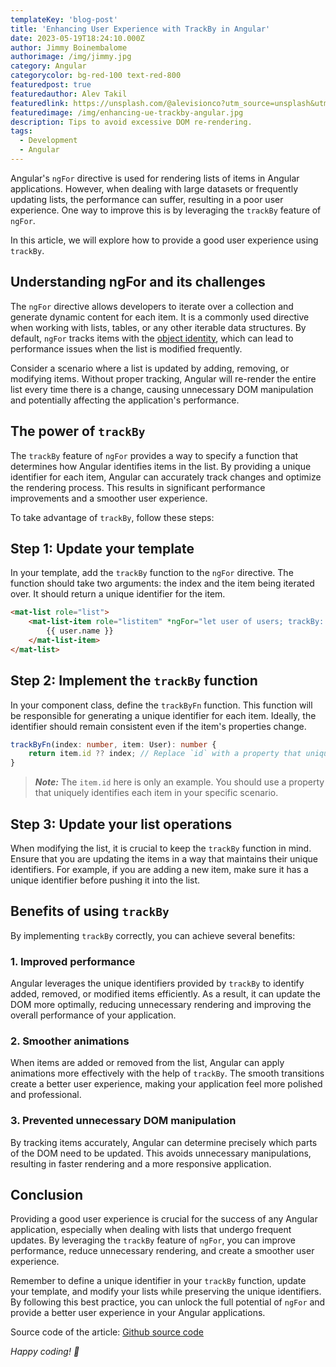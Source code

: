 ```yaml
---
templateKey: 'blog-post'
title: 'Enhancing User Experience with TrackBy in Angular'
date: 2023-05-19T18:24:10.000Z
author: Jimmy Boinembalome
authorimage: /img/jimmy.jpg
category: Angular
categorycolor: bg-red-100 text-red-800
featuredpost: true
featuredauthor: Alev Takil
featuredlink: https://unsplash.com/@alevisionco?utm_source=unsplash&utm_medium=referral&utm_content=creditCopyText
featuredimage: /img/enhancing-ue-trackby-angular.jpg
description: Tips to avoid excessive DOM re-rendering.
tags:
  - Development
  - Angular
---
```

  
Angular's `ngFor` directive is used for rendering lists of items in Angular applications. However, when dealing with large datasets or frequently updating lists, the performance can suffer, resulting in a poor user experience. One way to improve this is by leveraging the `trackBy` feature of `ngFor`. 

In this article, we will explore how to provide a good user experience using `trackBy`.


## Understanding ngFor and its challenges
The `ngFor` directive allows developers to iterate over a collection and generate dynamic content for each item. It is a commonly used directive when working with lists, tables, or any other iterable data structures. By default, `ngFor` tracks items with the [object identity](https://developer.mozilla.org/en-US/docs/Web/JavaScript/Reference/Global_Objects/Object/is), which can lead to performance issues when the list is modified frequently.

Consider a scenario where a list is updated by adding, removing, or modifying items. Without proper tracking, Angular will re-render the entire list every time there is a change, causing unnecessary DOM manipulation and potentially affecting the application's performance.

## The power of `trackBy`
The `trackBy` feature of `ngFor` provides a way to specify a function that determines how Angular identifies items in the list. By providing a unique identifier for each item, Angular can accurately track changes and optimize the rendering process. This results in significant performance improvements and a smoother user experience.

To take advantage of `trackBy`, follow these steps:


## Step 1: Update your template
In your template, add the `trackBy` function to the `ngFor` directive. The function should take two arguments: the index and the item being iterated over. It should return a unique identifier for the item.

```html
<mat-list role="list">
    <mat-list-item role="listitem" *ngFor="let user of users; trackBy: trackByFn">
        {{ user.name }}
    </mat-list-item>
</mat-list>
```


## Step 2: Implement the `trackBy` function
In your component class, define the `trackByFn` function. This function will be responsible for generating a unique identifier for each item. Ideally, the identifier should remain consistent even if the item's properties change.

```typescript
trackByFn(index: number, item: User): number {
    return item.id ?? index; // Replace `id` with a property that uniquely identifies each item
}
```

> **_Note:_** The `item.id` here is only an example. You should use a property that uniquely identifies each item in your specific scenario.


## Step 3: Update your list operations
When modifying the list, it is crucial to keep the `trackBy` function in mind. Ensure that you are updating the items in a way that maintains their unique identifiers. For example, if you are adding a new item, make sure it has a unique identifier before pushing it into the list.


## Benefits of using `trackBy`
By implementing `trackBy` correctly, you can achieve several benefits:

### 1. Improved performance
Angular leverages the unique identifiers provided by `trackBy` to identify added, removed, or modified items efficiently. As a result, it can update the DOM more optimally, reducing unnecessary rendering and improving the overall performance of your application.

### 2. Smoother animations
When items are added or removed from the list, Angular can apply animations more effectively with the help of `trackBy`. The smooth transitions create a better user experience, making your application feel more polished and professional.

### 3. Prevented unnecessary DOM manipulation
By tracking items accurately, Angular can determine precisely which parts of the DOM need to be updated. This avoids unnecessary manipulations, resulting in faster rendering and a more responsive application.


## Conclusion
Providing a good user experience is crucial for the success of any Angular application, especially when dealing with lists that undergo frequent updates. By leveraging the `trackBy` feature of `ngFor`, you can improve performance, reduce unnecessary rendering, and create a smoother user experience. 

Remember to define a unique identifier in your `trackBy` function, update your template, and modify your lists while preserving the unique identifiers. By following this best practice, you can unlock the full potential of `ngFor` and provide a better user experience in your Angular applications.

Source code of the article: [Github source code](https://github.com/jboinembalome/angular-trackby)

*Happy coding! 🙂*